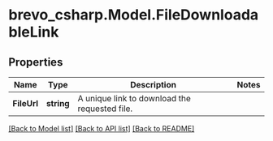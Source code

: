 # brevo_csharp.Model.FileDownloadableLink
## Properties

Name | Type | Description | Notes
------------ | ------------- | ------------- | -------------
**FileUrl** | **string** | A unique link to download the requested file. | 

[[Back to Model list]](../README.md#documentation-for-models) [[Back to API list]](../README.md#documentation-for-api-endpoints) [[Back to README]](../README.md)


